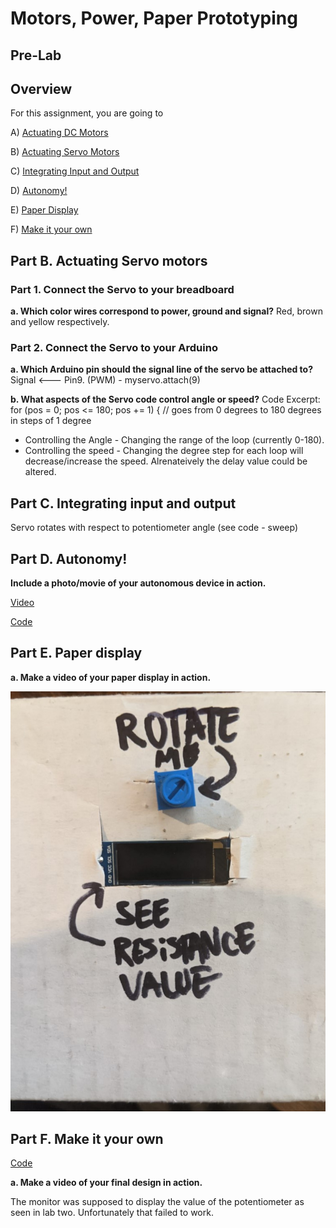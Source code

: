 
# Motors, Power, Paper Prototyping
## Pre-Lab
## Overview
For this assignment, you are going to 

A) [Actuating DC Motors](#part-a-actuating-dc-motors) 

B) [Actuating Servo Motors](#part-b-actuating-servo-motors) 

C) [Integrating Input and Output](#part-c-integrating-input-and-output)

D) [Autonomy!](#part-d-autonomy)

E) [Paper Display](#part-e-paper-display) 

F) [Make it your own](#part-f-make-it-your-own)

## Part B. Actuating Servo motors
### Part 1. Connect the Servo to your breadboard
**a. Which color wires correspond to power, ground and signal?**
Red, brown and yellow respectively.

### Part 2. Connect the Servo to your Arduino
**a. Which Arduino pin should the signal line of the servo be attached to?**
Signal <--- Pin9. (PWM) - myservo.attach(9)

**b. What aspects of the Servo code control angle or speed?**
 Code Excerpt: for (pos = 0; pos <= 180; pos += 1) { // goes from 0 degrees to 180 degrees in steps of 1 degree
* Controlling the Angle - Changing the range of the loop (currently 0-180).
* Controlling the speed - Changing the degree step for each loop will decrease/increase the speed. Alrenateively the delay value could be altered.

## Part C. Integrating input and output
Servo rotates with respect to potentiometer angle (see code - sweep)

## Part D. Autonomy!
**Include a photo/movie of your autonomous device in action.**

[Video](https://github.com/OiBoii/Interactive-Lab-Hub/blob/master/Lab3/PXL_20200929_055402003.mp4)

[Code](https://github.com/OiBoii/Interactive-Lab-Hub/blob/master/Lab3/Sweep.ino)

## Part E. Paper display
**a. Make a video of your paper display in action.**

<img src="https://github.com/OiBoii/Interactive-Lab-Hub/blob/master/Lab3/Paper%20Display.jpg">

## Part F. Make it your own

[Code](https://github.com/OiBoii/Interactive-Lab-Hub/blob/master/Lab2/2b_lowly/2b_lowly.ino)

**a. Make a video of your final design in action.**

The monitor was supposed to display the value of the potentiometer as seen in lab two.  Unfortunately that failed to work. 
